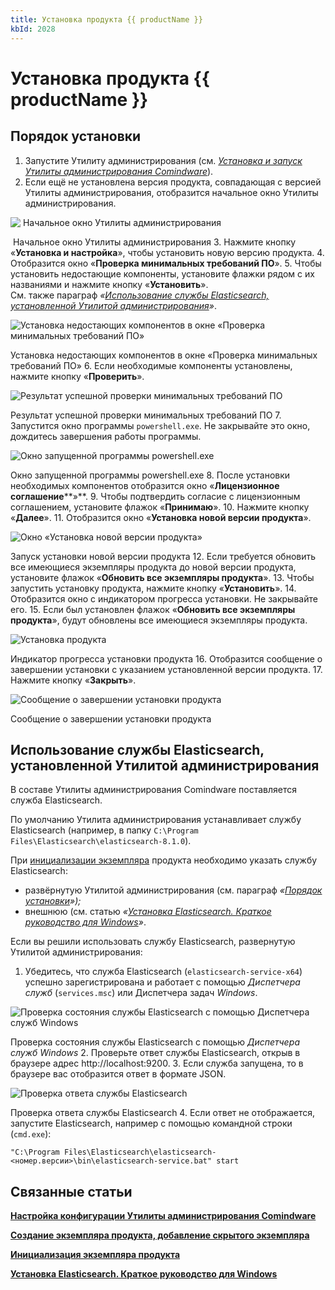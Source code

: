 ```yaml
---
title: Установка продукта {{ productName }}
kbId: 2028
---
```


# Установка продукта {{ productName }}

## Порядок установки

1. Запустите Утилиту администрирования (см. *[Установка и запуск Утилиты администрирования Comindware](https://kb.comindware.ru/article.php?id=2027)*).
2. Если ещё не установлена версия продукта, совпадающая с версией Утилиты администрирования, отобразится начальное окно Утилиты администрирования.

![ Начальное окно Утилиты администрирования](https://kb.comindware.ru/assets/img_667c1e552dd1d.png)

 Начальное окно Утилиты администрирования
3. Нажмите кнопку «**Установка и настройка**», чтобы установить новую версию продукта.
4. Отобразится окно «**Проверка минимальных требований ПО**».
5. Чтобы установить недостающие компоненты, установите флажки рядом с их названиями и нажмите кнопку «**Установить**».  
См. также параграф *«[Использование службы Elasticsearch, установленной Утилитой администрирования](#mcetoc_1i1fpsb3t3)»*.

![Установка недостающих компонентов в окне «Проверка минимальных требований ПО»](https://kb.comindware.ru/assets/img_667c1e6bd9f18.png)

Установка недостающих компонентов в окне «Проверка минимальных требований ПО»
6. Если необходимые компоненты установлены, нажмите кнопку «**Проверить**».

![Результат успешной проверки минимальных требований ПО](https://kb.comindware.ru/assets/img_667c1e87c4ed9.png)

Результат успешной проверки минимальных требований ПО
7. Запустится окно программы `powershell.exe`. Не закрывайте это окно, дождитесь завершения работы программы.

![Окно запущенной программы powershell.exe](https://kb.comindware.ru/assets/img_6679971188d13.png)

Окно запущенной программы powershell.exe
8. После установки необходимых компонентов отобразится окно «**Лицензионное соглашение****»**.
9. Чтобы подтвердить согласие с лицензионным соглашением, установите флажок «**Принимаю**».
10. Нажмите кнопку «**Далее**».
11. Отобразится окно «**Установка новой версии продукта**».

![Окно «Установка новой версии продукта»](https://kb.comindware.ru/assets/img_667c1ec7ce555.png)

Запуск установки новой версии продукта
12. Если требуется обновить все имеющиеся экземпляры продукта до новой версии продукта, установите флажок «**Обновить все экземпляры продукта**».
13. Чтобы запустить установку продукта, нажмите кнопку «**Установить**».
14. Отобразится окно с индикатором прогресса установки. Не закрывайте его.
15. Если был установлен флажок «**Обновить все экземпляры продукта**», будут обновлены все имеющиеся экземпляры продукта.

![Установка продукта](https://kb.comindware.ru/assets/img_6679958d29407.png)

Индикатор прогресса установки продукта
16. Отобразится сообщение о завершении установки с указанием установленной версии продукта.
17. Нажмите кнопку «**Закрыть**».


![Сообщение о завершении установки продукта](https://kb.comindware.ru/assets/img_667c1f395bdb0.png)

Сообщение о завершении установки продукта

## Использование службы Elasticsearch, установленной Утилитой администрирования

В составе Утилиты администрирования Comindware поставляется служба Elasticsearch.

По умолчанию Утилита администрирования устанавливает службу Elasticsearch (например, в папку `C:\Program Files\Elasticsearch\elasticsearch-8.1.0`).

При [инициализации экземпляра](https://kb.comindware.ru/article.php?id=2296) продукта необходимо указать службу Elasticsearch:

- развёрнутую Утилитой администрирования (см. параграф *«[Порядок установки](#mcetoc_1i15ecrr60)»);*
- внешнюю (см. статью *«[Установка Elasticsearch. Краткое руководство для Windows](https://kb.comindware.ru/article.php?id=2094)»*.

Если вы решили использовать службу Elasticsearch, развернутую Утилитой администрирования:

1. Убедитесь, что служба Elasticsearch (`elasticsearch-service-x64`) успешно зарегистрирована и работает с помощью *Диспетчера служб* (`services.msc`) или Диспетчера задач *Windows*.


![Проверка состояния службы Elasticsearch с помощью Диспетчера служб Windows](https://kb.comindware.ru/assets/img_667ecf85a5961.png)

Проверка состояния службы Elasticsearch с помощью *Диспетчера служб Windows*
2. Проверьте ответ службы Elasticsearch, открыв в браузере адрес http://localhost:9200.
3. Если служба запущена, то в браузере вас отобразится ответ в формате JSON.


![Проверка ответа службы Elasticsearch](https://kb.comindware.ru/assets/img_667edd59853d1.png)

Проверка ответа службы Elasticsearch
4. Если ответ не отображается, запустите Elasticsearch, например с помощью командной строки (`cmd.exe`):   

```
"C:\Program Files\Elasticsearch\elasticsearch-<номер.версии>\bin\elasticsearch-service.bat" start
```

## Связанные статьи

**[Настройка конфигурации Утилиты администрирования Comindware](https://kb.comindware.ru/article.php?id=2029)**

**[Создание экземпляра продукта, добавление скрытого экземпляра](https://kb.comindware.ru/article.php?id=2032)**

**[Инициализация экземпляра продукта](https://kb.comindware.ru/article.php?id=2296)**

**[Установка Elasticsearch. Краткое руководство для Windows](https://kb.comindware.ru/article.php?id=2094)**

